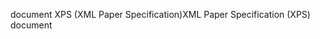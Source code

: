 <span data-ttu-id="7e87c-101">document XPS (XML Paper Specification)</span><span class="sxs-lookup"><span data-stu-id="7e87c-101">XML Paper Specification (XPS) document</span></span>